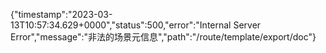 {"timestamp":"2023-03-13T10:57:34.629+0000","status":500,"error":"Internal Server Error","message":"非法的场景元信息","path":"/route/template/export/doc"}